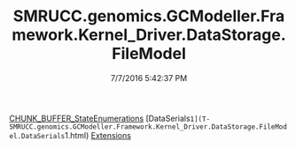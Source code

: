 ﻿---
title: SMRUCC.genomics.GCModeller.Framework.Kernel_Driver.DataStorage.FileModel
date: 7/7/2016 5:42:37 PM
---

[CHUNK_BUFFER_StateEnumerations](T-SMRUCC.genomics.GCModeller.Framework.Kernel_Driver.DataStorage.FileModel.CHUNK_BUFFER_StateEnumerations.html)
[DataSerials`1](T-SMRUCC.genomics.GCModeller.Framework.Kernel_Driver.DataStorage.FileModel.DataSerials`1.html)
[Extensions](T-SMRUCC.genomics.GCModeller.Framework.Kernel_Driver.DataStorage.FileModel.Extensions.html)
